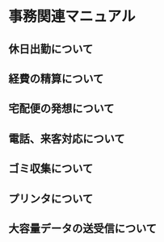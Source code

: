# 事務関連マニュアル
## 休日出勤について
## 経費の精算について
## 宅配便の発想について
## 電話、来客対応について
## ゴミ収集について
## プリンタについて
## 大容量データの送受信について

